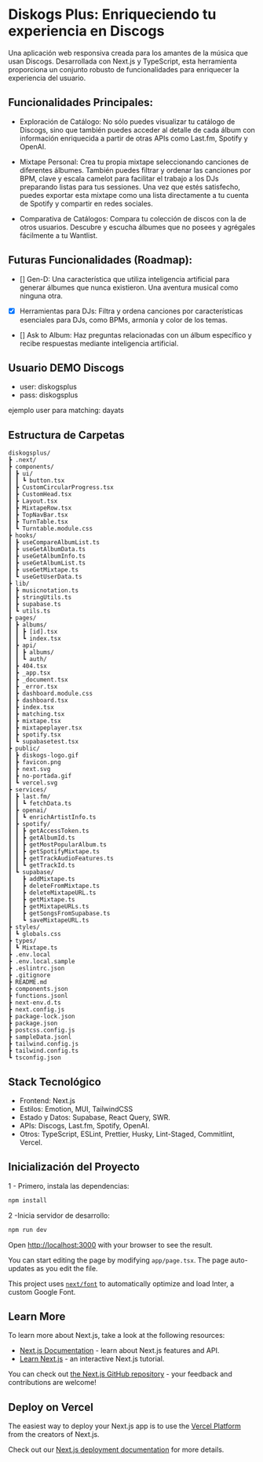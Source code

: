 
# Diskogs Plus: Enriqueciendo tu experiencia en Discogs

Una aplicación web responsiva creada para los amantes de la música que usan Discogs. Desarrollada con Next.js y TypeScript, esta herramienta proporciona un conjunto robusto de funcionalidades para enriquecer la experiencia del usuario.

## Funcionalidades Principales:

- Exploración de Catálogo: No sólo puedes visualizar tu catálogo de Discogs, sino que también puedes acceder al detalle de cada álbum con información enriquecida a partir de otras APIs como Last.fm, Spotify y OpenAI.

- Mixtape Personal: Crea tu propia mixtape seleccionando canciones de diferentes álbumes. También puedes filtrar y ordenar las canciones por BPM, clave y escala camelot para facilitar el trabajo a los DJs preparando listas para tus sessiones. Una vez que estés satisfecho, puedes exportar esta mixtape como una lista directamente a tu cuenta de Spotify y compartir en redes sociales.

- Comparativa de Catálogos: Compara tu colección de discos con la de otros usuarios. Descubre y escucha álbumes que no posees y agrégales fácilmente a tu Wantlist.

## Futuras Funcionalidades (Roadmap):

- [] Gen-D: Una característica que utiliza inteligencia artificial para generar álbumes que nunca existieron. Una aventura musical como ninguna otra.

- [x] Herramientas para DJs: Filtra y ordena canciones por características esenciales para DJs, como BPMs, armonía y color de los temas.

- [] Ask to Album: Haz preguntas relacionadas con un álbum específico y recibe respuestas mediante inteligencia artificial.

## Usuario DEMO Discogs

- user: diskogsplus
- pass: diskogsplus

ejemplo user para matching: dayats 

## Estructura de Carpetas
```
diskogsplus/
┣ .next/
┣ components/
┃ ┣ ui/
┃ ┃ ┗ button.tsx
┃ ┣ CustomCircularProgress.tsx
┃ ┣ CustomHead.tsx
┃ ┣ Layout.tsx
┃ ┣ MixtapeRow.tsx
┃ ┣ TopNavBar.tsx
┃ ┣ TurnTable.tsx
┃ ┗ Turntable.module.css
┣ hooks/
┃ ┣ useCompareAlbumList.ts
┃ ┣ useGetAlbumData.ts
┃ ┣ useGetAlbumInfo.ts
┃ ┣ useGetAlbumList.ts
┃ ┣ useGetMixtape.ts
┃ ┗ useGetUserData.ts
┣ lib/
┃ ┣ musicnotation.ts
┃ ┣ stringUtils.ts
┃ ┣ supabase.ts
┃ ┗ utils.ts
┣ pages/
┃ ┣ albums/
┃ ┃ ┣ [id].tsx
┃ ┃ ┗ index.tsx
┃ ┣ api/
┃ ┃ ┣ albums/
┃ ┃ ┗ auth/
┃ ┣ 404.tsx
┃ ┣ _app.tsx
┃ ┣ _document.tsx
┃ ┣ _error.tsx
┃ ┣ dashboard.module.css
┃ ┣ dashboard.tsx
┃ ┣ index.tsx
┃ ┣ matching.tsx
┃ ┣ mixtape.tsx
┃ ┣ mixtapeplayer.tsx
┃ ┣ spotify.tsx
┃ ┗ supabasetest.tsx
┣ public/
┃ ┣ diskogs-logo.gif
┃ ┣ favicon.png
┃ ┣ next.svg
┃ ┣ no-portada.gif
┃ ┗ vercel.svg
┣ services/
┃ ┣ last.fm/
┃ ┃ ┗ fetchData.ts
┃ ┣ openai/
┃ ┃ ┗ enrichArtistInfo.ts
┃ ┣ spotify/
┃ ┃ ┣ getAccessToken.ts
┃ ┃ ┣ getAlbumId.ts
┃ ┃ ┣ getMostPopularAlbum.ts
┃ ┃ ┣ getSpotifyMixtape.ts
┃ ┃ ┣ getTrackAudioFeatures.ts
┃ ┃ ┗ getTrackId.ts
┃ ┗ supabase/
┃   ┣ addMixtape.ts
┃   ┣ deleteFromMixtape.ts
┃   ┣ deleteMixtapeURL.ts
┃   ┣ getMixtape.ts
┃   ┣ getMixtapeURLs.ts
┃   ┣ getSongsFromSupabase.ts
┃   ┗ saveMixtapeURL.ts
┣ styles/
┃ ┗ globals.css
┣ types/
┃ ┗ Mixtape.ts
┣ .env.local
┣ .env.local.sample
┣ .eslintrc.json
┣ .gitignore
┣ README.md
┣ components.json
┣ functions.jsonl
┣ next-env.d.ts
┣ next.config.js
┣ package-lock.json
┣ package.json
┣ postcss.config.js
┣ sampleData.jsonl
┣ tailwind.config.js
┣ tailwind.config.ts
┗ tsconfig.json
```

## Stack Tecnológico

- Frontend: Next.js
- Estilos: Emotion, MUI, TailwindCSS 
- Estado y Datos: Supabase, React Query, SWR.
- APIs: Discogs, Last.fm, Spotify, OpenAI.
- Otros: TypeScript, ESLint, Prettier, Husky, Lint-Staged, Commitlint, Vercel.


## Inicialización del Proyecto

1 - Primero, instala las dependencias:

```bash
npm install
```
2 -Inicia servidor de desarrollo:

```bash
npm run dev
```


Open [http://localhost:3000](http://localhost:3000) with your browser to see the result.

You can start editing the page by modifying `app/page.tsx`. The page auto-updates as you edit the file.

This project uses [`next/font`](https://nextjs.org/docs/basic-features/font-optimization) to automatically optimize and load Inter, a custom Google Font.

## Learn More

To learn more about Next.js, take a look at the following resources:

- [Next.js Documentation](https://nextjs.org/docs) - learn about Next.js features and API.
- [Learn Next.js](https://nextjs.org/learn) - an interactive Next.js tutorial.

You can check out [the Next.js GitHub repository](https://github.com/vercel/next.js/) - your feedback and contributions are welcome!

## Deploy on Vercel

The easiest way to deploy your Next.js app is to use the [Vercel Platform](https://vercel.com/new?utm_medium=default-template&filter=next.js&utm_source=create-next-app&utm_campaign=create-next-app-readme) from the creators of Next.js.

Check out our [Next.js deployment documentation](https://nextjs.org/docs/deployment) for more details.
